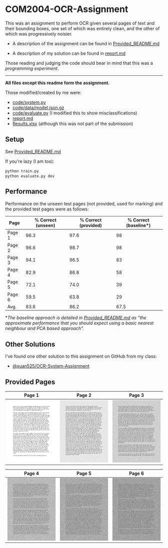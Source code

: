 # COM2004-OCR-Assignment

This was an assignment to perform OCR given several pages of text and their bounding boxes, one set of which was entirely clean, and the other of which was progressively noisier.

 - A description of the assignment can be found in [Provided_README.md](/Provided_README.md)

 - A description of my solution can be found in [report.md](/report.md)

Those reading and judging the code should bear in mind that this was a _programming experiment_.

---

**All files except this readme form the assignment.**

Those modified/created by me were:
 - [code/system.py](/code/system.py)
 - [code/data/model.json.gz](/code/data/model.json.gz)
 - [code/evaluate.py](/code/evaluate.py) (I modified this to show misclassifications)
 - [report.md](/report.md)
 - [Results.xlsx](/Results.xlsx) (although this was not part of the submission)

## Setup

See [Provided_README.md](/Provided_README.md)

If you're lazy (I am too):

```
python train.py
python evaluate.py dev
```

## Performance

Performance on the unseen test pages (not provided, used for marking) and the provided test pages 
were as follows:

| Page   | % Correct (unseen) | % Correct (provided) | % Correct (baseline*) |
| ------ | ------------------ | -------------------- | --------------------- |
| Page 1 | 96.3               | 97.6                 | 98                    |
| Page 2 | 96.6               | 98.7                 | 98                    |
| Page 3 | 94.1               | 96.5                 | 83                    |
| Page 4 | 82.9               | 86.8                 | 58                    |
| Page 5 | 72.1               | 74.0                 | 39                    |
| Page 6 | 59.5               | 63.8                 | 29                    |
| Avg.   | 83.6               | 86.2                 | 67.5                  |

**The baseline approach is detailed in [Provided_README.md](/Provided_README.md) as "the approximate performance that you should expect using a basic nearest neighbour and PCA based approach".*



## Other Solutions

I've found one other solution to this assignment on GitHub from my class:

 - [@xuan525/OCR-System-Assignment](https://github.com/xuan525/OCR-System-Assignment)

## Provided Pages

| Page 1                                | Page 2                                | Page 3                                |
| ------------------------------------- | ------------------------------------- | ------------------------------------- |
| ![Page 1](./code/data/dev/page.1.png) | ![Page 2](./code/data/dev/page.2.png) | ![Page 3](./code/data/dev/page.3.png) |

| Page 4                                | Page 5                                | Page 6                                |
| ------------------------------------- | ------------------------------------- | ------------------------------------- |
| ![Page 4](./code/data/dev/page.4.png) | ![Page 5](./code/data/dev/page.5.png) | ![Page 6](./code/data/dev/page.6.png) |
